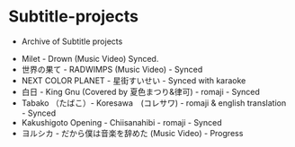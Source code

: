 # Subtitle-projects
* Archive of Subtitle projects

- Milet - Drown (Music Video) Synced.
- 世界の果て - RADWIMPS (Music Video) - Synced
- NEXT COLOR PLANET - 星街すいせい - Synced with karaoke
- 白日 - King Gnu (Covered by 夏色まつり&律可) - romaji - Synced
- Tabako （たばこ）-  Koresawa　(コレサワ) - romaji & english translation - Synced
- Kakushigoto Opening - Chiisanahibi - romaji - Synced
- ヨルシカ - だから僕は音楽を辞めた (Music Video) - Progress


